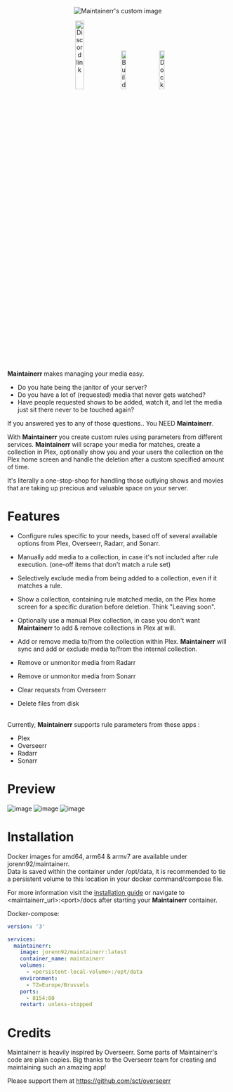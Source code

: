 <p align="center">
  <img src="ui/public/logo_black.svg?raw=true" alt="Maintainerr's custom image"/>
</p>

<p align="center" >
  <a href="https://discord.gg/WP4ZW2QYwk"><img src="https://dcbadge.vercel.app/api/server/WP4ZW2QYwk" width="20%" alt="Discord link"/></a>
  &nbsp; 
  <img src="https://ci.cyntek.be/buildStatus/icon?job=Maintainerr%2FMaintainerr-dev-build" width="15%" alt="Build status" />
  &nbsp; 
  <a href="https://hub.docker.com/r/jorenn92/maintainerr"><img src="https://img.shields.io/docker/pulls/jorenn92/maintainerr" alt="Docker pulls" width="15%"></a>
</p>

<b>Maintainerr</b> makes managing your media easy. 
 - Do you hate being the janitor of your server?
 - Do you have a lot of (requested) media that never gets watched?
 - Have people requested shows to be added, watch it, and let the media just sit there never to be touched again?
 
 If you answered yes to any of those questions.. You NEED <b>Maintainerr</b>.

With <b>Maintainerr</b> you create custom rules using parameters from different services.
<b>Maintainerr</b> will scrape your media for matches, create a collection in Plex, optionally show you and your users the collection on the Plex home screen and handle the deletion after a custom specified amount of time. 

It's literally a one-stop-shop for handling those outlying shows and movies that are taking up precious and valuable space on your server.

# Features
- Configure rules specific to your needs, based off of several available options from Plex, Overseerr, Radarr, and Sonarr.
- Manually add media to a collection, in case it's not included after rule execution. (one-off items that don't match a rule set)
- Selectively exclude media from being added to a collection, even if it matches a rule.
- Show a collection, containing  rule matched media, on the Plex home screen for a specific duration before deletion. Think "Leaving soon".
- Optionally use a manual Plex collection, in case you don't want <b>Maintainerr</b> to add & remove collections in Plex at will.
- Add or remove media to/from the collection within Plex. <b>Maintainerr</b> will sync and add or exclude media to/from the internal collection.

- Remove or unmonitor media from Radarr
- Remove or unmonitor media from Sonarr
- Clear requests from Overseerr
- Delete files from disk

<br />
Currently, <b>Maintainerr</b> supports rule parameters from these apps :

- Plex
- Overseerr
- Radarr
- Sonarr
  
# Preview  
![image](https://github.com/ydkmlt84/Maintainerr/assets/2887742/8edabd29-ed98-4a9f-b41f-251b2e7d309c)
![image](https://github.com/ydkmlt84/Maintainerr/assets/2887742/c9916c90-4c67-4341-a0c1-32613518aa20)
![image](https://github.com/ydkmlt84/Maintainerr/assets/2887742/00740a16-e4fe-4429-a769-64ffcd568cba)



# Installation

Docker images for amd64, arm64 & armv7 are available under jorenn92/maintainerr. <br />
Data is saved within the container under /opt/data, it is recommended to tie a persistent volume to this location in your docker command/compose file.

For more information visit the [installation guide](docs/2-getting-started/1-installation/Installation.md) or navigate to \<maintainerr_url\>:\<port\>/docs after starting your <b>Maintainerr</b> container.

Docker-compose: 
```Yaml
version: '3'

services:
  maintainerr:
    image: jorenn92/maintainerr:latest
    container_name: maintainerr
    volumes:
      - <persistent-local-volume>:/opt/data
    environment:
      - TZ=Europe/Brussels
    ports:
      - 8154:80
    restart: unless-stopped
```

# Credits
Maintainerr is heavily inspired by Overseerr. Some parts of Maintainerr's code are plain copies. Big thanks to the Overseerr team for creating and maintaining such an amazing app!

Please support them at https://github.com/sct/overseerr

